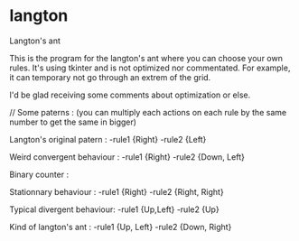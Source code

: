 # langton
Langton's ant

This is the program for the langton's ant where you can choose your own rules. 
It's using tkinter and is not optimized nor commentated.
For example, it can temporary not go through an extrem of the grid.

I'd be glad receiving some comments about optimization or else.

// Some paterns : (you can multiply each actions on each rule by the same number to get the same in bigger)

Langton's original patern :
  -rule1 {Right}
  -rule2 {Left}

Weird convergent behaviour :
  -rule1 {Right}
  -rule2 {Down, Left}

Binary counter :

Stationnary behaviour :
  -rule1 {Right}
  -rule2 {Right, Right}

Typical divergent behaviour:
  -rule1 {Up,Left}
  -rule2 {Up}
  
Kind of langton's ant :
  -rule1 {Up, Left}
  -rule2 {Down, Right}
